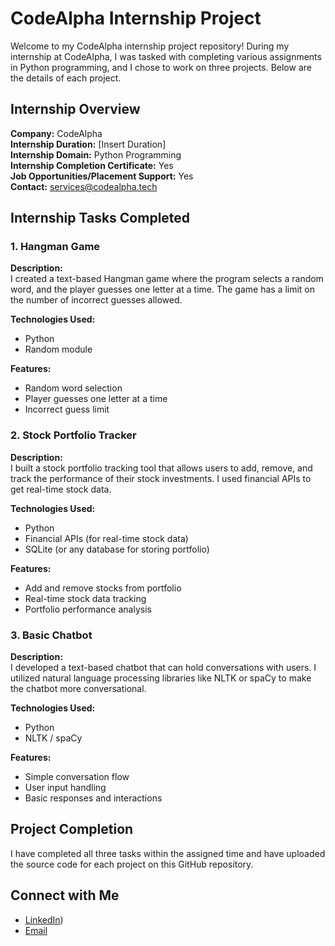 # CodeAlpha Internship Project

Welcome to my CodeAlpha internship project repository! During my internship at CodeAlpha, I was tasked with completing various assignments in Python programming, and I chose to work on three projects. Below are the details of each project.

## Internship Overview

**Company:** CodeAlpha  
**Internship Duration:** [Insert Duration]  
**Internship Domain:** Python Programming  
**Internship Completion Certificate:** Yes  
**Job Opportunities/Placement Support:** Yes  
**Contact:** services@codealpha.tech

## Internship Tasks Completed

### 1. Hangman Game

**Description:**  
I created a text-based Hangman game where the program selects a random word, and the player guesses one letter at a time. The game has a limit on the number of incorrect guesses allowed.

**Technologies Used:**
- Python
- Random module

**Features:**
- Random word selection
- Player guesses one letter at a time
- Incorrect guess limit

### 2. Stock Portfolio Tracker

**Description:**  
I built a stock portfolio tracking tool that allows users to add, remove, and track the performance of their stock investments. I used financial APIs to get real-time stock data.

**Technologies Used:**
- Python
- Financial APIs (for real-time stock data)
- SQLite (or any database for storing portfolio)

**Features:**
- Add and remove stocks from portfolio
- Real-time stock data tracking
- Portfolio performance analysis

### 3. Basic Chatbot

**Description:**  
I developed a text-based chatbot that can hold conversations with users. I utilized natural language processing libraries like NLTK or spaCy to make the chatbot more conversational.

**Technologies Used:**
- Python
- NLTK / spaCy

**Features:**
- Simple conversation flow
- User input handling
- Basic responses and interactions

## Project Completion

I have completed all three tasks within the assigned time and have uploaded the source code for each project on this GitHub repository.

## Connect with Me

- [LinkedIn]([https://https://www.linkedin.com/in/revanthsai-kommineni-44bb2931a?utm_source=share&utm_campaign=share_via&utm_content=profile&utm_medium=android_app))  
- [Email](revanthsaikommineni8174@gmail.com)
